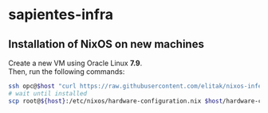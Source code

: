 # sapientes-infra

## Installation of NixOS on new machines

Create a new VM using Oracle Linux **7.9**.  
Then, run the following commands:

```bash
ssh opc@$host "curl https://raw.githubusercontent.com/elitak/nixos-infect/master/nixos-infect | NIX_CHANNEL=nixos-24.11 sudo bash -x"
# wait until installed
scp root@${host}:/etc/nixos/hardware-configuration.nix $host/hardware-configuration.nix
```

